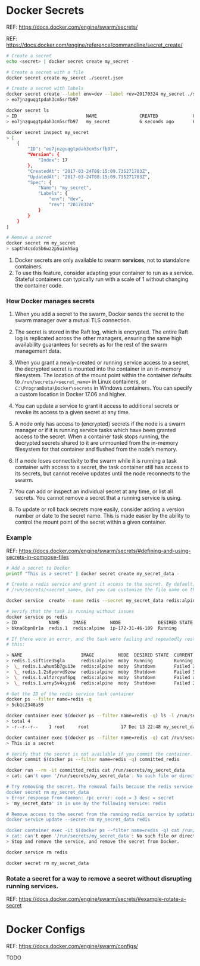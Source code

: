 # Docker Secrets

REF: https://docs.docker.com/engine/swarm/secrets/

REF: https://docs.docker.com/engine/reference/commandline/secret_create/

```bash
# Create a secret
echo <secret> | docker secret create my_secret -

# Create a secret with a file
docker secret create my_secret ./secret.json

# Create a secret with labels
docker secret create --label env=dev --label rev=20170324 my_secret ./secret.json
> eo7jnzguqgtpdah3cm5srfb97

docker secret ls
> ID                          NAME                CREATED             UPDATED
> eo7jnzguqgtpdah3cm5srfb97   my_secret           6 seconds ago       6 seconds ago

docker secret inspect my_secret
> [
    {
        "ID": "eo7jnzguqgtpdah3cm5srfb97",
        "Version": {
            "Index": 17
        },
        "CreatedAt": "2017-03-24T08:15:09.735271783Z",
        "UpdatedAt": "2017-03-24T08:15:09.735271783Z",
        "Spec": {
            "Name": "my_secret",
            "Labels": {
                "env": "dev",
                "rev": "20170324"
            }
        }
    }
]

# Remove a secret
docker secret rm my_secret
> sapth4csdo5b6wz2p5uimh5xg
```


1. Docker secrets are only available to swarm **services**, not to standalone containers. 
1. To use this feature, consider adapting your container to run as a service. Stateful containers can typically run
   with a scale of 1 without changing the container code.

### How Docker manages secrets

1. When you add a secret to the swarm, Docker sends the secret to the swarm manager over a mutual TLS connection. 
   
1. The secret is stored in the Raft log, which is encrypted. The entire Raft log is replicated across the other
   managers, ensuring the same high availability guarantees for secrets as for the rest of the swarm management data.

1. When you grant a newly-created or running service access to a secret, the decrypted secret is mounted into the
   container in an in-memory filesystem. The location of the mount point within the container defaults to
   `/run/secrets/<secret_name>` in Linux containers, or `C:\ProgramData\Docker\secrets` in Windows containers.
   You can specify a custom location in Docker 17.06 and higher.

1. You can update a service to grant it access to additional secrets or revoke its access to a given secret at any time.

1. A node only has access to (encrypted) secrets if the node is a swarm manager or if it is running service tasks which
   have been granted access to the secret. When a container task stops running, the decrypted secrets shared to it are
   unmounted from the in-memory filesystem for that container and flushed from the node’s memory.

1. If a node loses connectivity to the swarm while it is running a task container with access to a secret, the task
   container still has access to its secrets, but cannot receive updates until the node reconnects to the swarm.

1. You can add or inspect an individual secret at any time, or list all secrets. You cannot remove a secret that a
   running service is using.

1. To update or roll back secrets more easily, consider adding a version number or date to the secret name. This is
   made easier by the ability to control the mount point of the secret within a given container.

### Example

REF: https://docs.docker.com/engine/swarm/secrets/#defining-and-using-secrets-in-compose-files

```bash
# Add a secret to Docker
printf "This is a secret" | docker secret create my_secret_data -

# Create a redis service and grant it access to the secret. By default, the container can access the secret at
# /run/secrets/<secret_name>, but you can customize the file name on the container using the target option.

docker service  create --name redis --secret my_secret_data redis:alpine

# Verify that the task is running without issues
docker service ps redis
> ID            NAME     IMAGE         NODE              DESIRED STATE  CURRENT STATE          ERROR  PORTS
> bkna6bpn8r1a  redis.1  redis:alpine  ip-172-31-46-109  Running        Running 8 seconds ago  

# If there were an error, and the task were failing and repeatedly restarting, you would see something like
# this:

> NAME                      IMAGE         NODE  DESIRED STATE  CURRENT STATE          ERROR                      PORTS
> redis.1.siftice35gla      redis:alpine  moby  Running        Running 4 seconds ago                             
>  \_ redis.1.whum5b7gu13e  redis:alpine  moby  Shutdown       Failed 20 seconds ago      "task: non-zero exit (1)"  
>  \_ redis.1.2s6yorvd9zow  redis:alpine  moby  Shutdown       Failed 56 seconds ago      "task: non-zero exit (1)"  
>  \_ redis.1.ulfzrcyaf6pg  redis:alpine  moby  Shutdown       Failed about a minute ago  "task: non-zero exit (1)"  
>  \_ redis.1.wrny5v4xyps6  redis:alpine  moby  Shutdown       Failed 2 minutes ago       "task: non-zero exit (1)"

# Get the ID of the redis service task container
docker ps --filter name=redis -q
> 5cb1c2348a59

docker container exec $(docker ps --filter name=redis -q) ls -l /run/secrets
> total 4
> -r--r--r--    1 root     root            17 Dec 13 22:48 my_secret_data

docker container exec $(docker ps --filter name=redis -q) cat /run/secrets/my_secret_data
> This is a secret

# Verify that the secret is not available if you commit the container.
docker commit $(docker ps --filter name=redis -q) committed_redis

docker run --rm -it committed_redis cat /run/secrets/my_secret_data
> cat: can't open '/run/secrets/my_secret_data': No such file or directory

# Try removing the secret. The removal fails because the redis service is running and has access to the secret.
docker secret rm my_secret_data
> Error response from daemon: rpc error: code = 3 desc = secret
> 'my_secret_data' is in use by the following service: redis

# Remove access to the secret from the running redis service by updating the service.
docker service update --secret-rm my_secret_data redis

docker container exec -it $(docker ps --filter name=redis -q) cat /run/secrets/my_secret_data
> cat: can't open '/run/secrets/my_secret_data': No such file or directory
> Stop and remove the service, and remove the secret from Docker.

docker service rm redis

docker secret rm my_secret_data
```


### Rotate a secret for a way to remove a secret without disrupting running services.

REF: https://docs.docker.com/engine/swarm/secrets/#example-rotate-a-secret


# Docker Configs

REF: https://docs.docker.com/engine/swarm/configs/

TODO



